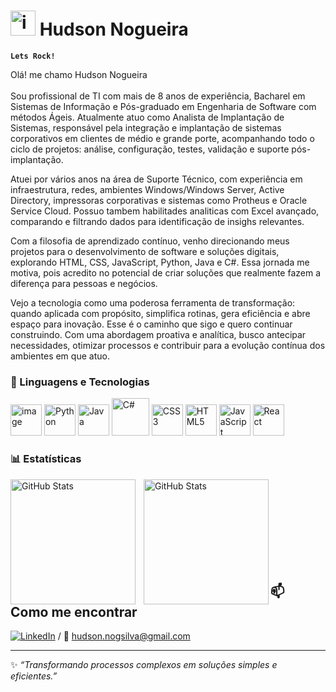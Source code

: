 # <img width="40" height="40" alt="image" src="https://github.com/user-attachments/assets/bb6a2056-23f8-4595-b4c1-b735ccb0fe96" />  Hudson Nogueira

**` Lets Rock! `**

Olá! me chamo Hudson Nogueira <br/>
 <br/>
Sou profissional de TI com mais de 8 anos de experiência, Bacharel em Sistemas de Informação e Pós-graduado em Engenharia de Software com métodos Ágeis. Atualmente atuo como Analista de Implantação de Sistemas, responsável pela integração e implantação de sistemas corporativos em clientes de médio e grande porte, acompanhando todo o ciclo de projetos: análise, configuração, testes, validação e suporte pós-implantação.

Atuei por vários anos na área de Suporte Técnico, com experiência em infraestrutura, redes, ambientes Windows/Windows Server, Active Directory, impressoras corporativas e sistemas como Protheus e Oracle Service Cloud. Possuo tambem habilitades analiticas com Excel avançado, comparando e filtrando dados para identificação de insighs relevantes.

Com a filosofia de aprendizado contínuo, venho direcionando meus projetos para o desenvolvimento de software e soluções digitais, explorando HTML, CSS, JavaScript, Python, Java e C#. Essa jornada me motiva, pois acredito no potencial de criar soluções que realmente fazem a diferença para pessoas e negócios.

Vejo a tecnologia como uma poderosa ferramenta de transformação: quando aplicada com propósito, simplifica rotinas, gera eficiência e abre espaço para inovação. Esse é o caminho que sigo e quero continuar construindo. Com uma abordagem proativa e analítica, busco antecipar necessidades, otimizar processos e contribuir para a evolução contínua dos ambientes em que atuo.

### 🤖 Linguagens e Tecnologias

<p align="left">
  <img width="50" height="50" alt="image" src="https://github.com/user-attachments/assets/9df51d57-66d7-4985-8d43-3681b7eb9470" alt="SQL Server/Oracle/MySQL/PostGree" title="SQL Language" />
  <img src="https://cdn.jsdelivr.net/gh/devicons/devicon/icons/python/python-original.svg" width="50" height="50" alt="Python" title="Python" />
  <img src="https://cdn.jsdelivr.net/gh/devicons/devicon/icons/java/java-original.svg" width="50" height="50" alt="Java" title="Java" />
  <img src="https://img.icons8.com/?size=100&id=Fycm8TUhWmFU&format=png" width="60" height="60" alt="C#" title="C#"/>
  <img src="https://cdn.jsdelivr.net/gh/devicons/devicon/icons/css3/css3-original.svg" width="50" height="50" alt="CSS3" title="CSS3"/>
  <img src="https://cdn.jsdelivr.net/gh/devicons/devicon/icons/html5/html5-original.svg" width="50" height="50" alt="HTML5" title="HTML5"/>
  <img src="https://cdn.jsdelivr.net/gh/devicons/devicon/icons/javascript/javascript-original.svg" width="50" height="50" alt="JavaScript" title="JavaScript" />
  <img src="https://cdn.jsdelivr.net/gh/devicons/devicon@latest/icons/react/react-original.svg" width="50" height="50" alt="React" title="React"/>
</p>

### 📊 Estatísticas

<p>
  
  <img 
    align="left" 
    alt="GitHub Stats" 
    height="200" 
    style="padding-right: 10px;" 
    src="https://github-readme-stats.vercel.app/api?username=hudnog&show_icons=true&theme=tokyonight&include_all_commits=true&locale=pt-br"/>

<img 
      align="left" 
      alt="GitHub Stats" 
      height="200" 
      src="https://github-readme-stats.vercel.app/api/top-langs/?username=hudnog&theme=tokyonight&layout=compact&custom_title=Tecnologias&langs_count=9"/>

<br/>
<br/>
<br/>
<br/>
<br/>
<br/>
<br/>
<br/>

## 📫 Como me encontrar
[![LinkedIn](https://img.shields.io/badge/LinkedIn-0e76a8?style=for-the-badge&logo=linkedin&logoColor=white)](https://www.linkedin.com/in/hudnog)  / 📧 hudson.nogsilva@gmail.com  

---

✨ *“Transformando processos complexos em soluções simples e eficientes.”*  
